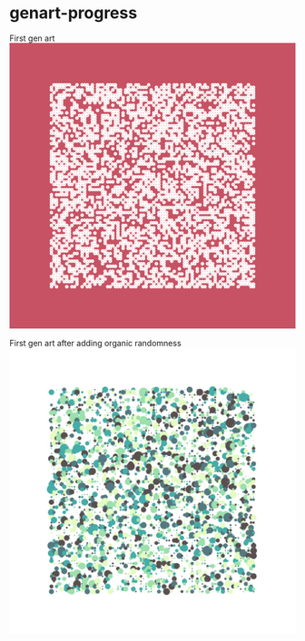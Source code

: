 # genart-progress

First gen art
![First generative art piece](https://github.com/Manaswini1832/genart-progress/blob/master/images/2020.09.16-08.25%201.svg)

First gen art after adding organic randomness
![First generative art after adding organic randomness](https://github.com/Manaswini1832/genart-progress/blob/master/images/2020.09.16-09.00%201.svg)
